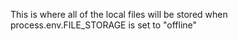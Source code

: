 This is where all of the local files will be stored when process.env.FILE_STORAGE is set to "offline"
